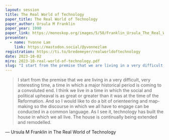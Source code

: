 ```yaml
---
layout: session
title: The Real World of Technology
paper_title: The Real World of Technology
paper_author: Ursula M Franklin
paper_year: 1990
paper_link: https://monoskop.org/images/5/58/Franklin_Ursula_The_Real_World_of_Technology_1990.pdf
presenter:
  - name: Yvonne Lam
    link: https://mastodon.social/@yvonnezlam
registration: https://ti.to/bredemeyer/realworldoftechnology
date: 2023-10-02
miro: 2023-10-real-world-of-technology.pdf
slug: "I start from the premise that we are living in a very difficult, very interesting time, a time in which a major historical period is coming to a convoluted end."
---
```


> I start from the premise that we are living in a very difficult, very interesting time, a time in which a major historical period is coming to a convoluted end.
> I think we live in a time in which the social and political upheaval is as great or greater than it was at the time of the Reformation. And so I would like to do a bit of orienteering and map-making so the discourse in which we all have to engage can be conducted in a common language.
> As I see it, technology has built the house in which we all live. The house is continually being extended and remodelled.

&mdash; Ursula M Franklin in The Real World of Technology
